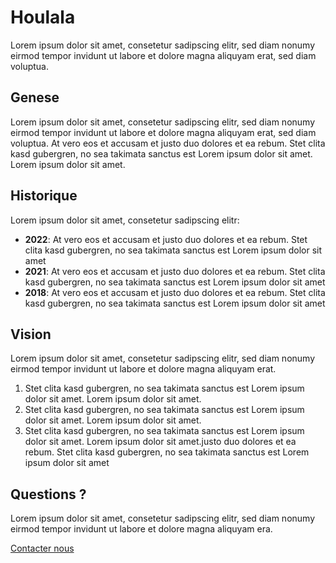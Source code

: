 # Houlala

Lorem ipsum dolor sit amet, consetetur sadipscing elitr, sed diam nonumy eirmod tempor invidunt ut
labore et dolore magna aliquyam erat, sed diam voluptua.

## Genese

Lorem ipsum dolor sit amet, consetetur sadipscing elitr, sed diam nonumy eirmod tempor invidunt ut
labore et dolore magna aliquyam erat, sed diam voluptua. At vero eos et accusam et justo duo dolores
et ea rebum. Stet clita kasd gubergren, no sea takimata sanctus est Lorem ipsum dolor sit amet.
Lorem ipsum dolor sit amet.

## Historique

Lorem ipsum dolor sit amet, consetetur sadipscing elitr:

- **2022**: At vero eos et accusam et justo duo dolores et ea rebum. Stet clita kasd gubergren, no
  sea takimata sanctus est Lorem ipsum dolor sit amet
- **2021**: At vero eos et accusam et justo duo dolores et ea rebum. Stet clita kasd gubergren, no
  sea takimata sanctus est Lorem ipsum dolor sit amet
- **2018**: At vero eos et accusam et justo duo dolores et ea rebum. Stet clita kasd gubergren, no
  sea takimata sanctus est Lorem ipsum dolor sit amet

## Vision

Lorem ipsum dolor sit amet, consetetur sadipscing elitr, sed diam nonumy eirmod tempor invidunt ut
labore et dolore magna aliquyam erat.

1. Stet clita kasd gubergren, no sea takimata sanctus est Lorem ipsum dolor sit amet. Lorem ipsum
   dolor sit amet.
2. Stet clita kasd gubergren, no sea takimata sanctus est Lorem ipsum dolor sit amet. Lorem ipsum
   dolor sit amet.
3. Stet clita kasd gubergren, no sea takimata sanctus est Lorem ipsum dolor sit amet.
   Lorem ipsum dolor sit amet.justo duo dolores et ea rebum. Stet clita kasd gubergren, no
   sea takimata sanctus est Lorem ipsum dolor sit amet  
   
## Questions ? 

Lorem ipsum dolor sit amet, consetetur sadipscing elitr, sed diam nonumy eirmod tempor invidunt ut
labore et dolore magna aliquyam era.

[Contacter nous](mailto:pierredimo@live.com)